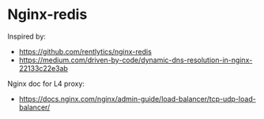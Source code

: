 # Nginx-redis

Inspired by:
- https://github.com/rentlytics/nginx-redis
- https://medium.com/driven-by-code/dynamic-dns-resolution-in-nginx-22133c22e3ab


Nginx doc for L4 proxy:
- https://docs.nginx.com/nginx/admin-guide/load-balancer/tcp-udp-load-balancer/



